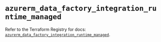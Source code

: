 # `azurerm_data_factory_integration_runtime_managed`

Refer to the Terraform Registry for docs: [`azurerm_data_factory_integration_runtime_managed`](https://registry.terraform.io/providers/hashicorp/azurerm/3.91.0/docs/resources/data_factory_integration_runtime_managed).
